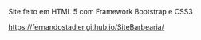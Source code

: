 Site feito em HTML 5 com Framework Bootstrap e CSS3

https://fernandostadler.github.io/SiteBarbearia/
